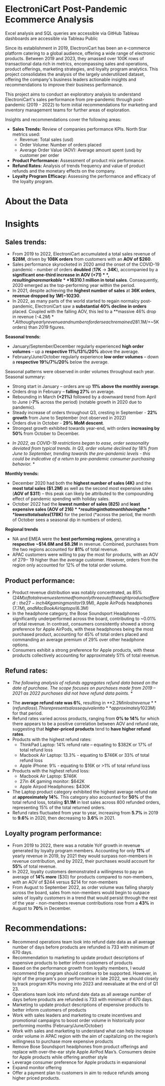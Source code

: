 # ElectroniCart Post-Pandemic Ecommerce Analysis
Excel analysis and SQL queries are accessible via GitHub
Tableau dashboards are accessible via Tableau Public

Since its establishment in 2019, ElectroniCart has been an e-commerce platform catering to a global audience, offering a wide range of electronic products. Between 2019 and 2023, they amassed over 100K rows of transactional data rich in metrics, encompassing sales and operations, product offerings, marketing strategies, and loyalty program analytics. This project consolidates the analysis of the largely underutilized dataset, offering the company's business leaders actionable insights and recommendations to improve their business performance.

This project aims to conduct an exploratory analysis to understand ElectroniCart's sales performance from pre-pandemic through post-pandemic (2019 - 2022) to form initial recommendations for marketing and inventory management teams for further areas of exploration.

Insights and recommendations cover the following areas:

- **Sales Trends:** Review of companies performance KPIs. North Star metrics used:
  - Revenue: Total sales (usd)
  - Order Volume: Number of orders placed
  - Average Order Value (AOV):  Average amount spent (usd)  by customer per order
- **Product Performance:**  Assessment  of product mix performance.
- **Refund Rates:** Analysis of trends frequency and value of product refunds  and the monetary effects on the company.
- **Loyalty Program Efficacy:** Assessing the performance and efficacy of the loyalty program.

# About the Data

# Insights
## **Sales trends:**
- From 2019 to 2022, ElectroniCart accumulated a total sales revenue of **$28M**, driven by **108K orders** from customers with an **AOV of $260**.
- Sales performance skyrocketed in 2020 amid the onset of the COVID-19 pandemic - number of orders **doubled** (**17K** -> **34K**), accompanied by a **significant one-third increase in AOV (+$71)**, resulting in a remarkable **163% surge in revenue**, amounting to **$10.1 million in total sales**. Consequently, 2020 emerged as the top-performing year within the period.
 - In 2021, despite achieving the **highest number of sales** at **36K orders**, **revenue dropped by $1M (-10%)** from 2020 due to a **15% decline in AOV** – this decrease marked the onset of a downward trend in AOV that persisted throughout the period, ultimately settling back to pre-pandemic levels at approximately **$230**.
- In 2022, as many parts of the world started to regain normalcy post-pandemic, ElectroniCart saw a **substantial 40% decline in orders** placed. Coupled with the falling AOV, this led to a **massive 46% drop in revenue (-$4.2M)**. Although yearly revenue and number of orders each remained 28% higher (+$1.1M/+~5K orders) than 2019 figures. <!-- Need to revisit -->

**Seasonal trends:**
- January/September/December regularly experienced **high order volumes** – up a **respective 11%/13%/20%** above the average. 
- February/June/October regularly experience **low order volumes** – down a **respective 19%/7%/20%** below the average.

Seasonal patterns were observed in order volumes throughout each year. Seasonal summary:
- Strong start in January – orders are up **11% above the monthly average**.
- Orders drop in February – **falling 27%** on average.
- Rebounding in March **(+21%)** followed by a downward trend from April to June (**-7%** across the period) (notable growth in 2020 due to pandemic).
- Steady increase of orders throughout Q3, cresting in September - **22% growth** from June to September (not observed in 2022)
- Orders dive in October - **29% MoM descent**.
- Strongest growth exhibited towards year-end, with orders **increasing by 50%** from October to December.

* *In 2022, as COVID-19 restrictions began to ease, order seasonality deviated from typical trends. In Q3, order volume declined by 18% from June to September, trending towards the pre-pandemic levels - this could be indicative of a return to pre-pandemic consumer purchasing behavior.* *

**Monthly trends:**
- December 2020 had both the **highest number of sales (4K)** and the **most total sales ($1.2M)** as well as the second most expensive sales (**AOV of $311**) – this peak can likely be attributed to the compounding effect of pandemic spending with holiday sales.
- October 2022 had the **lowest number of sales (825)** and **least expensive sales (AOV of $216)** resulting in that month having the **lowest total sales ($178K)** for the period (*across the period, the month of October sees a seasonal dip in numbers of orders).

**Regional trends**
- NA and EMEA were the **best performing regions**, generating a **respective ~$14.6M and $8.2M** in revenue. Combined, purchases from the two regions accounted for **81%** of total revenue.
- APAC customers were willing to pay the most for products, with an AOV of $279 - ~$19 higher than the average customer. However, orders from the region only accounted for 12% of the total order volume.

## **Product performance:**
- Product revenue distribution was notably concentrated, as 85% ($24M) of total revenue stemmed from only three out of the eight products offered: the 27-inch 4K gaming monitor ($9.9M), Apple AirPods headphones ($7.7M), and MacBook Air laptops ($6.3M)
- In the headphone category, the Bose Soundsport Headphones significantly underperformed across the board, contributing to ~0.01% of total revenue. In contrast, consumers consistently showed a strong preference for Apple AirPods, with these headphones being the most purchased product, accounting for 45% of total orders placed and commanding an average premium of 29% over other headphone options.
- Consumers exhibit a strong preference for Apple products, with these products collectively accounting for approximately 51% of total revenue.

## **Refund rates:**
* *The following analysis of refunds aggregates refund data based on the date of purchase. The scope focuses on purchases made from 2019 – 2021 as 2022 purchases did not have refund data points.* *
- The **average refund rate was 6%**, resulting in **$2.2M in lost revenue** (refund loss). This represents a loss equivalent to **approximately 10%** of the total revenue ($23M) for that period.
- Refund rates varied across products, ranging from **0% to 14%** for which there appears to be a positive correlation between AOV and refund rate, suggesting that **higher-priced products** tend to **have higher refund rates**.
- Products with the highest refund rates:
  - ThinkPad Laptop: 14% refund rate – equating to $382K or 17% of total refund loss
  - Macbook Air Laptop: 13.3% - equating to $746K or 33% of total refund loss
  - Apple iPhone: 9% - equating to $16K or >1% of total refund loss
- Products with the highest refund loss:
  - Macbook Air Laptop: $746K
  - 27in 4K gaming monitor: $642K
  - Apple Airpod Headphones: $430K
- The Laptop product category exhibited the highest average refund rate at **approximately 14%**. This category also accounted for **50%** of the total refund loss, totaling **$1.1M** in lost sales across 800 refunded orders, representing 15% of the total returned orders.
- Refund rates fluctuated from year to year, increasing from **5.7%** in 2019 to **9.6%** in 2020, then decreasing to **3.6%** in 2021.

## **Loyalty program performance:**
- From 2019 to 2022, there was a notable YoY growth in revenue generated by loyalty program members. Accounting for only **11%** of yearly revenue in 2019, by 2021 they would surpass non-members in revenue contribution, and by 2022, their purchases would account for **55%** of total revenue.
- In 2022, loyalty customers demonstrated a willingness to pay an average of **14% more** ($30) for products compared to non-members, with an AOV of $244 versus $214 for non-members
- From August to September 2022, as order volume was falling sharply across the board, sales from non-members would begin to outpace sales of loyalty customers in a trend that would persist through the rest of the year - non-members revenue contributions rose from a **43%** in August to **70%** in December.

# **Recommendations:** 
- Recommend operations team look into refund date data as all average number of days before products are refunded is 733 with minimum of 670 days.
- Recommendation to marketing to update product descriptions of expensive products to better inform customers of products
- Based on the performance growth from loyalty members, I would recommend the program should continue to be supported. However, in light of the program's poor performance in late 2022, we should closely to track program KPIs moving into 2023 and reevaluate at the end of Q1 23.
- Operations team look into refund date data as all average number of days before products are refunded is 733 with minimum of 670 days.
- Marketing to update product descriptions of expensive products to better inform customers of products
- Work with sales leaders and marketing to create incentives and promotional campaigns to boost order volume in historically poor performing months (February/June/October)
- Work with sales and marketing to understand what can help increase order volume in APAC region with the aim of capitalizing on the region’s willingness to purchase more expensive products
- Remove Bose Soundsport headphones from product offerings and replace with over-the-ear style Apple AirPod Max’s. Consumers desire for Apple products while offering another style
- Leverage consumer preference for Apple products in expansional
- Expand monitor offering
- Offer a payment plan to customers in aim to reduce refunds among higher priced products.

